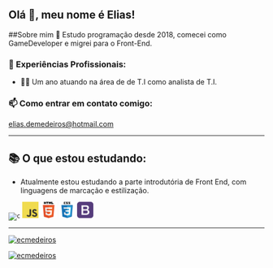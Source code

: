 ## Olá 👋, meu nome é Elias!

##Sobre mim
💬 Estudo programação desde 2018, comecei como GameDeveloper e migrei para o Front-End.


### 💼 Experiências Profissionais:
- 👨‍💻 Um ano atuando na área de de T.I como analista de T.I.


### 📫 Como entrar em contato comigo:
elias.demedeiros@hotmail.com

----

## 📚 O que estou estudando:
- Atualmente estou estudando a parte introdutória de Front End, com linguagens de marcação e estilização.

<code><img height="32" src="https://cdn.iconscout.com/icon/free/png-512/c-programming-569564.png" alt="c"/></code>
<code><img height="32" src="https://raw.githubusercontent.com/github/explore/80688e429a7d4ef2fca1e82350fe8e3517d3494d/topics/javascript/javascript.png" alt="Javascript"/></code>
<code><img height="32" src="https://raw.githubusercontent.com/github/explore/80688e429a7d4ef2fca1e82350fe8e3517d3494d/topics/html/html.png" alt="HTML5"/></code>
<code><img height="32" src="https://raw.githubusercontent.com/github/explore/80688e429a7d4ef2fca1e82350fe8e3517d3494d/topics/css/css.png" alt="CSS"/></code>
<code><img height="32" src="https://raw.githubusercontent.com/github/explore/80688e429a7d4ef2fca1e82350fe8e3517d3494d/topics/bootstrap/bootstrap.png" alt="Bootstrap"/></code>

----

[![ecmedeiros](https://github-readme-stats.vercel.app/api?username=ecmedeiros&theme=dark)](https://github.com/anuraghazra/github-readme-stats)

[![ecmedeiros](https://github-readme-stats.vercel.app/api/top-langs/?username=ecmedeiros&hide=html&layout=compact&theme=dark)](https://github.com/anuraghazra/github-readme-stats)
